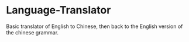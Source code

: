 # Language-Translator
Basic translator of English to Chinese, then back to the English version of the chinese grammar. 
